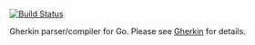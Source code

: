 [![Build Status](https://secure.travis-ci.org/cucumber/gherkin-go.svg)](http://travis-ci.org/cucumber/gherkin-go)

Gherkin parser/compiler for Go. Please see
[Gherkin](https://github.com/cucumber/gherkin) for details.
